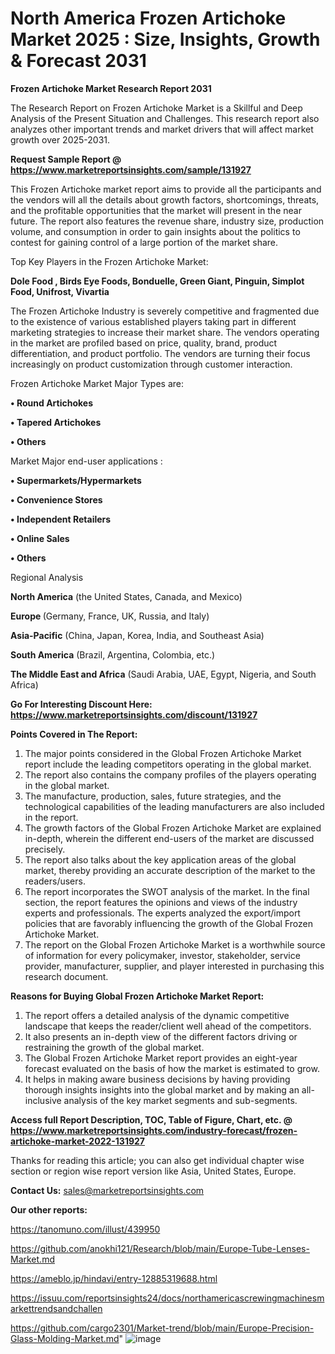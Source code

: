 # North America Frozen Artichoke Market 2025 : Size, Insights, Growth & Forecast 2031

<strong>Frozen Artichoke Market Research Report 2031</strong>

The Research Report on Frozen Artichoke Market is a Skillful and Deep Analysis of the Present Situation and Challenges. This research report also analyzes other important trends and market drivers that will affect market growth over 2025-2031.

<strong>Request Sample Report @ <a href=https://www.marketreportsinsights.com/sample/131927>https://www.marketreportsinsights.com/sample/131927</a></strong>

This Frozen Artichoke market report aims to provide all the participants and the vendors will all the details about growth factors, shortcomings, threats, and the profitable opportunities that the market will present in the near future. The report also features the revenue share, industry size, production volume, and consumption in order to gain insights about the politics to contest for gaining control of a large portion of the market share.

Top Key Players in the Frozen Artichoke Market:

<strong>Dole Food , Birds Eye Foods, Bonduelle, Green Giant, Pinguin, Simplot Food, Unifrost, Vivartia</strong>

The Frozen Artichoke Industry is severely competitive and fragmented due to the existence of various established players taking part in different marketing strategies to increase their market share. The vendors operating in the market are profiled based on price, quality, brand, product differentiation, and product portfolio. The vendors are turning their focus increasingly on product customization through customer interaction.

Frozen Artichoke Market Major Types are:

<strong>• Round Artichokes

• Tapered Artichokes

• Others</strong>

Market Major end-user applications :

<strong>• Supermarkets/Hypermarkets

• Convenience Stores

• Independent Retailers

• Online Sales

• Others</strong>

Regional Analysis

</u><strong><b>North America</b></strong> (the United States, Canada, and Mexico)

<strong><b>Europe </b></strong>(Germany, France, UK, Russia, and Italy)

<strong><b>Asia-Pacific</b></strong> (China, Japan, Korea, India, and Southeast Asia)

<strong><b>South America</b></strong> (Brazil, Argentina, Colombia, etc.)

<strong><b>The Middle East and Africa</b></strong> (Saudi Arabia, UAE, Egypt, Nigeria, and South Africa)

<strong>Go For Interesting Discount Here: <a href=https://www.marketreportsinsights.com/discount/131927>https://www.marketreportsinsights.com/discount/131927</a></strong>

<strong>Points Covered in The Report:</strong>
<ol>
  <li>The major points considered in the Global Frozen Artichoke Market report include the leading competitors operating in the global market.</li>
  <li>The report also contains the company profiles of the players operating in the global market.</li>
  <li>The manufacture, production, sales, future strategies, and the technological capabilities of the leading manufacturers are also included in the report.</li>
  <li>The growth factors of the Global Frozen Artichoke Market are explained in-depth, wherein the different end-users of the market are discussed precisely.</li>
  <li>The report also talks about the key application areas of the global market, thereby providing an accurate description of the market to the readers/users.</li>
  <li>The report incorporates the SWOT analysis of the market. In the final section, the report features the opinions and views of the industry experts and professionals. The experts analyzed the export/import policies that are favorably influencing the growth of the Global Frozen Artichoke Market.</li>
  <li>The report on the Global Frozen Artichoke Market is a worthwhile source of information for every policymaker, investor, stakeholder, service provider, manufacturer, supplier, and player interested in purchasing this research document.</li>
</ol>
<strong>Reasons for Buying Global Frozen Artichoke Market Report:</strong>

<ol>
  <li>The report offers a detailed analysis of the dynamic competitive landscape that keeps the reader/client well ahead of the competitors.</li>
  <li>It also presents an in-depth view of the different factors driving or restraining the growth of the global market.</li>
  <li>The Global Frozen Artichoke Market report provides an eight-year forecast evaluated on the basis of how the market is estimated to grow.</li>
  <li>It helps in making aware business decisions by having providing thorough insights insights into the global market and by making an all-inclusive analysis of the key market segments and sub-segments.</li>
</ol>
<strong>Access full Report Description, TOC, Table of Figure, Chart, etc. @ <a href=https://www.marketreportsinsights.com/industry-forecast/frozen-artichoke-market-2022-131927>https://www.marketreportsinsights.com/industry-forecast/frozen-artichoke-market-2022-131927</a></strong>


Thanks for reading this article; you can also get individual chapter wise section or region wise report version like Asia, United States, Europe.

<strong>Contact Us:</strong>
sales@marketreportsinsights.com

<strong>Our other reports:</strong>

<a href=https://tanomuno.com/illust/439950>https://tanomuno.com/illust/439950</a>

<a href=https://github.com/anokhi121/Research/blob/main/Europe-Tube-Lenses-Market.md>https://github.com/anokhi121/Research/blob/main/Europe-Tube-Lenses-Market.md</a>

<a href=https://ameblo.jp/hindavi/entry-12885319688.html>https://ameblo.jp/hindavi/entry-12885319688.html</a>

<a href=https://issuu.com/reportsinsights24/docs/northamericascrewingmachinesmarkettrendsandchallen>https://issuu.com/reportsinsights24/docs/northamericascrewingmachinesmarkettrendsandchallen</a>

<a href=https://github.com/cargo2301/Market-trend/blob/main/Europe-Precision-Glass-Molding-Market.md>https://github.com/cargo2301/Market-trend/blob/main/Europe-Precision-Glass-Molding-Market.md</a>"
![image](https://github.com/user-attachments/assets/3c0976b8-6f86-46f5-a236-73572361fa64)
